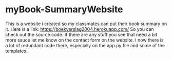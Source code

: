 # myBook-SummaryWebsite
This is a website i created so my classmates can put their book summary on it. Here is a link: https://boekverslag2004.herokuapp.com/
So you can check out the source code. If there are any stuff you see that need a bit more sauce let me know on the
contact form on the website. I now there is a lot of redundant code there, especially on the app.py file and some of the templates. 

